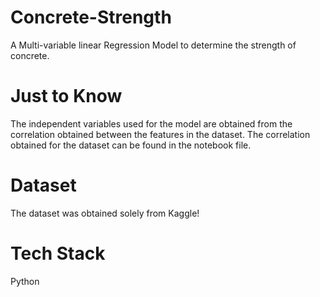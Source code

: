 # Concrete-Strength
A Multi-variable linear Regression Model to determine the strength of concrete.

# Just to Know
The independent variables used for the model are obtained from the correlation obtained between the features in the dataset.
The correlation obtained for the dataset can be found in the notebook file.

# Dataset
The dataset was obtained solely from Kaggle!

# Tech Stack 
Python

